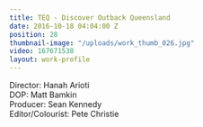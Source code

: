 ```yaml
---
title: TEQ - Discover Outback Queensland
date: 2016-10-18 04:04:00 Z
position: 28
thumbnail-image: "/uploads/work_thumb_026.jpg"
video: 167671538
layout: work-profile
---
```


Director: Hanah Arioti<br>
DOP: Matt Bamkin<br>
Producer: Sean Kennedy <br>
Editor/Colourist: Pete Christie<br>